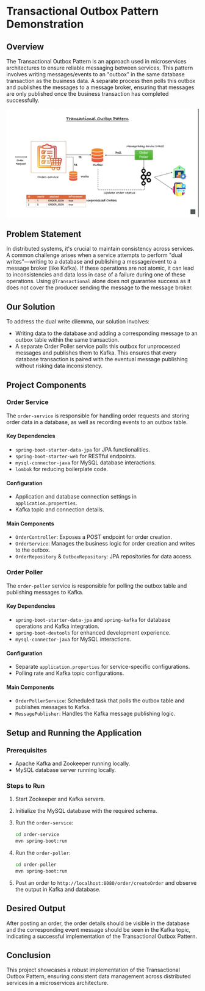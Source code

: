 # Transactional Outbox Pattern Demonstration

## Overview
The Transactional Outbox Pattern is an approach used in microservices architectures to ensure reliable messaging between services. This pattern involves writing messages/events to an "outbox" in the same database transaction as the business data. A separate process then polls this outbox and publishes the messages to a message broker, ensuring that messages are only published once the business transaction has completed successfully.

![Transactional Outbox Pattern](/images/Architecture.jpeg)

## Problem Statement
In distributed systems, it's crucial to maintain consistency across services. A common challenge arises when a service attempts to perform "dual writes"—writing to a database and publishing a message/event to a message broker (like Kafka). If these operations are not atomic, it can lead to inconsistencies and data loss in case of a failure during one of these operations. Using `@Transactional` alone does not guarantee success as it does not cover the producer sending the message to the message broker.

## Our Solution
To address the dual write dilemma, our solution involves:
- Writing data to the database and adding a corresponding message to an outbox table within the same transaction.
- A separate Order Poller service polls this outbox for unprocessed messages and publishes them to Kafka. This ensures that every database transaction is paired with the eventual message publishing without risking data inconsistency.

## Project Components

### Order Service
The `order-service` is responsible for handling order requests and storing order data in a database, as well as recording events to an outbox table.

#### Key Dependencies
- `spring-boot-starter-data-jpa` for JPA functionalities.
- `spring-boot-starter-web` for RESTful endpoints.
- `mysql-connector-java` for MySQL database interactions.
- `lombok` for reducing boilerplate code.

#### Configuration
- Application and database connection settings in `application.properties`.
- Kafka topic and connection details.

#### Main Components
- `OrderController`: Exposes a POST endpoint for order creation.
- `OrderService`: Manages the business logic for order creation and writes to the outbox.
- `OrderRepository` & `OutboxRepository`: JPA repositories for data access.

### Order Poller
The `order-poller` service is responsible for polling the outbox table and publishing messages to Kafka.

#### Key Dependencies
- `spring-boot-starter-data-jpa` and `spring-kafka` for database operations and Kafka integration.
- `spring-boot-devtools` for enhanced development experience.
- `mysql-connector-java` for MySQL interactions.

#### Configuration
- Separate `application.properties` for service-specific configurations.
- Polling rate and Kafka topic configurations.

#### Main Components
- `OrderPollerService`: Scheduled task that polls the outbox table and publishes messages to Kafka.
- `MessagePublisher`: Handles the Kafka message publishing logic.

## Setup and Running the Application

### Prerequisites
- Apache Kafka and Zookeeper running locally.
- MySQL database server running locally.

### Steps to Run
1. Start Zookeeper and Kafka servers.
2. Initialize the MySQL database with the required schema.
3. Run the `order-service`:
   
   ```bash
   cd order-service
   mvn spring-boot:run
   ```
   
4. Run the `order-poller`:
   
   ```bash
   cd order-poller
   mvn spring-boot:run
   ```
   
5. Post an order to `http://localhost:8080/order/createOrder` and observe the output in Kafka and database.

## Desired Output
After posting an order, the order details should be visible in the database and the corresponding event message should be seen in the Kafka topic, indicating a successful implementation of the Transactional Outbox Pattern.

## Conclusion
This project showcases a robust implementation of the Transactional Outbox Pattern, ensuring consistent data management across distributed services in a microservices architecture.
